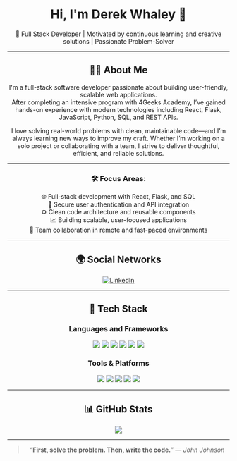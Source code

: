 <div align="center">

# Hi, I'm Derek Whaley 👋  
🎯 Full Stack Developer | Motivated by continuous learning and creative solutions | Passionate Problem-Solver

---

## 👨‍💻 About Me

I'm a full-stack software developer passionate about building user-friendly, scalable web applications.  
After completing an intensive program with 4Geeks Academy, I’ve gained hands-on experience with modern technologies including React, Flask, JavaScript, Python, SQL, and REST APIs.

I love solving real-world problems with clean, maintainable code—and I’m always learning new ways to improve my craft. Whether I’m working on a solo project or collaborating with a team, I strive to deliver thoughtful, efficient, and reliable solutions.

---

### 🛠️ Focus Areas:

🌐 Full-stack development with React, Flask, and SQL  
🔐 Secure user authentication and API integration  
⚙️ Clean code architecture and reusable components  
📈 Building scalable, user-focused applications  
🤝 Team collaboration in remote and fast-paced environments  

---

## 🌍 Social Networks

[![LinkedIn](https://img.shields.io/badge/LinkedIn-blue?logo=linkedin&style=for-the-badge)](https://www.linkedin.com/in/derek-whaley-a076a0359/)


---

## 🧰 Tech Stack

### Languages and Frameworks  
<img src="https://img.shields.io/badge/-JavaScript-F7DF1E?style=flat-square&logo=javascript&logoColor=black"/>  
<img src="https://img.shields.io/badge/-Python-3776AB?style=flat-square&logo=python&logoColor=white"/>  
<img src="https://img.shields.io/badge/-React-61DAFB?style=flat-square&logo=react&logoColor=black"/>  
<img src="https://img.shields.io/badge/-Flask-000000?style=flat-square&logo=flask"/>  
<img src="https://img.shields.io/badge/-HTML5-E34F26?style=flat-square&logo=html5&logoColor=white"/>  
<img src="https://img.shields.io/badge/-CSS3-1572B6?style=flat-square&logo=css3"/>

### Tools & Platforms  
<img src="https://img.shields.io/badge/-Git-F05032?style=flat-square&logo=git&logoColor=white"/>  
<img src="https://img.shields.io/badge/-GitHub-181717?style=flat-square&logo=github"/>  
<img src="https://img.shields.io/badge/-Bootstrap-563D7C?style=flat-square&logo=bootstrap&logoColor=white"/>  
<img src="https://img.shields.io/badge/-SQL-4479A1?style=flat-square&logo=postgresql&logoColor=white"/>  
<img src="https://img.shields.io/badge/-JWT-000000?style=flat-square&logo=jsonwebtokens&logoColor=white"/>

---

## 📊 GitHub Stats

<img src="https://github-readme-stats.vercel.app/api/top-langs/?username=redjedi1017&layout=compact&theme=tokyonight" />

---

> “**First, solve the problem. Then, write the code.**” — *John Johnson*

</div>

